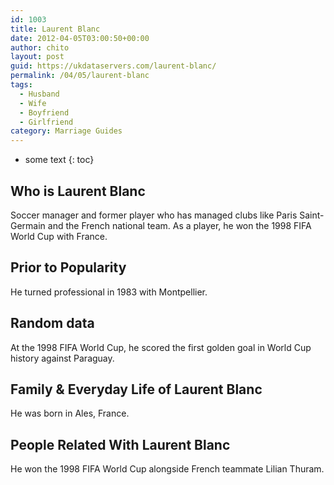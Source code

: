 ```yaml
---
id: 1003
title: Laurent Blanc
date: 2012-04-05T03:00:50+00:00
author: chito
layout: post
guid: https://ukdataservers.com/laurent-blanc/
permalink: /04/05/laurent-blanc
tags:
  - Husband
  - Wife
  - Boyfriend
  - Girlfriend
category: Marriage Guides
---
```


* some text
{: toc}
          
          
## Who is  Laurent Blanc
                  
                  
                  
Soccer manager and former player who has managed clubs like Paris Saint-Germain and the French national team. As a player, he won the 1998 FIFA World Cup with France.
                  
                
                
                
## Prior to Popularity 
                  
                  
                  
He turned professional in 1983 with Montpellier.
                  
                
                
                
## Random data 
                  
                  
                  
At the 1998 FIFA World Cup, he scored the first golden goal in World Cup history against Paraguay.
                  
                
                
                
## Family & Everyday Life of Laurent Blanc
                  
                  
                  
He was born in Ales, France.
                  
                
                
                
## People Related With  Laurent Blanc
                  
                  
                  
He won the 1998 FIFA World Cup alongside French teammate Lilian Thuram.
                  
                
              
            
          
          
          
    
    
  
